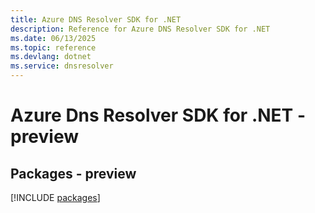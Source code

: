```yaml
---
title: Azure DNS Resolver SDK for .NET
description: Reference for Azure DNS Resolver SDK for .NET
ms.date: 06/13/2025
ms.topic: reference
ms.devlang: dotnet
ms.service: dnsresolver
---
```

# Azure Dns Resolver SDK for .NET - preview
## Packages - preview
[!INCLUDE [packages](dns-resolver-index.md)]